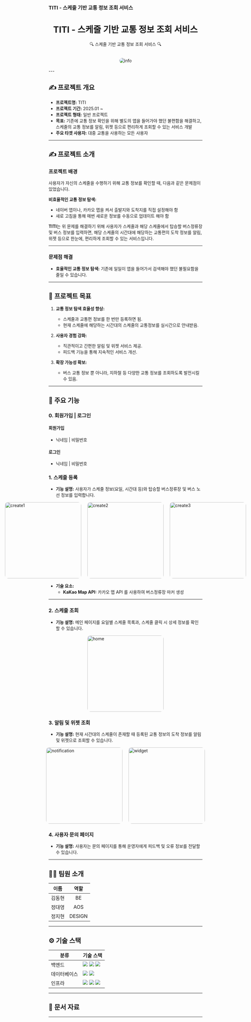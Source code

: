 ### TITI - 스케줄 기반 교통 정보 조회 서비스

<div align="center">
  <h1>TITI - 스케줄 기반 교통 정보 조회 서비스</h1>
  <p>🔍 스케줄 기반 교통 정보 조회 서비스 🔍</p>
</div>

<br/>
<div align="center">
  <img src="./asset/info.png" alt="info" style="border-radius: 10px;"/>
</div>
<br/>
---

## ✍️ 프로젝트 개요

- **프로젝트명:** TITI
- **프로젝트 기간:** 2025.01 ~ 
- **프로젝트 형태:** 일반 프로젝트
- **목표:** 기존에 교통 정보 확인을 위해 별도의 앱을 들어가야 했던 불편함을 해결하고, 스케줄의 교통 정보를 알림, 위젯 등으로 편리하게 조회할 수 있는 서비스 개발
- **주요 타겟 사용자:** 대중 교통을 사용하는 모든 사용자

---

## ✍️ 프로젝트 소개

### 프로젝트 배경

사용자가 자신의 스케줄을 수행하기 위해 교통 정보를 확인할 때, 다음과 같은 문제점이 있었습니다.

**비효율적인 교통 정보 탐색:** 
- 네이버 앱이나, 카카오 맵을 켜서 출발지와 도착지를 직접 설정해야 함
- 새로 고침을 통해 매번 새로운 정보를 수동으로 업데이트 해야 함

**TITI**는 위 문제를 해결하기 위해 사용자가 스케줄과 해당 스케줄에서 탑승할 버스정류장 및 버스 정보를 입력하면, 해당 스케줄의 시간대에 해당하는 교통편의 도착 정보를 알림, 위젯 등으로 한눈에, 편리하게 조회할 수 있는 서비스입니다.

---

### 문제점 해결

- **효율적인 교통 정보 탐색:** 기존에 일일이 앱을 들어가서 검색해야 했던 불필요함을 줄일 수 있습니다.

---

## 🚀 프로젝트 목표

1. **교통 정보 탐색 효율성 향상:** 
   - 스케줄과 교통편 정보를 한 번만 등록하면 됨.
   - 현재 스케줄에 해당하는 시간대의 스케줄의 교통정보를 실시간으로 안내받음.

2. **사용자 경험 강화:** 
   - 직관적이고 간편한 알림 및 위젯 서비스 제공.
   - 피드백 기능을 통해 지속적인 서비스 개선.

3. **확장 가능성 확보:** 
   - 버스 교통 정보 뿐 아니라, 지하철 등 다양한 교통 정보를 조회하도록 발전시킬 수 있음.
---

## 📌 주요 기능

### **0. 회원가입 | 로그인**

#### **회원가입**

- 닉네임 | 비밀번호


#### **로그인**

- 닉네임 | 비밀번호

### **1. 스케줄 등록**

- **기능 설명:** 사용자가 스케줄 정보(요일, 시간대 등)와 탑승할 버스정류장 및 버스 노선 정보를 입력합니다.

<div style="display: flex; justify-content: center; gap: 20px;">
    <img src="./asset/create1.png" alt="create1" style="border-radius: 10px; width: 250px;"/>
    <img src="./asset/create2.png" alt="create2" style="border-radius: 10px; width: 250px;"/>
    <img src="./asset/create3.png" alt="create3" style="border-radius: 10px; width: 250px;"/>
</div>

- **기술 요소:**
    - **KaKao Map API:** 카카오 맵 API 를 사용하여 버스정류장 마커 생성

---

### **2. 스케줄 조회**

- **기능 설명:** 메인 페이지를 요일별 스케줄 목록과, 스케줄 클릭 시 상세 정보를 확인할 수 있습니다. 
<div style="display: flex; justify-content: center; gap: 20px;">
    <img src="./asset/home.png" alt="home" style="border-radius: 10px; width: 250px;"/>
</div>

### **3. 알림 및 위젯 조회**

- **기능 설명:** 현재 시간대의 스케줄이 존재할 때 등록된 교통 정보의 도착 정보를 알림 및 위젯으로 조회할 수 있습니다.
   
<div style="display: flex; justify-content: center; gap: 20px;">
    <img src="./asset/notification.png" alt="notification" style="border-radius: 10px; width: 250px;"/>
    <img src="./asset/widget.png" alt="widget" style="border-radius: 10px; width: 250px;"/>
</div>


### **4. 사용자 문의 페이지**

- **기능 설명:** 사용자는 문의 페이지를 통해 운영자에게 피드백 및 오류 정보를 전달할 수 있습니다.

---

## 🧑‍💻 팀원 소개

| **이름**    | **역할**        | 
|:-----------:|:---------------:|
| 김동현      | BE              | 
| 정대영      | AOS             |
| 정지현      | DESIGN          | 

---

## ⚙️ 기술 스택

<table>
  <thead>
    <tr>
      <th>분류</th>
      <th>기술 스택</th>
    </tr>
  </thead>
  <tbody>
    <tr>
      <td>백엔드</td>
      <td>
        <img src="https://img.shields.io/badge/Spring_Boot-6DB33F?style=flat&logo=spring-boot&logoColor=white"/>
        <img src="https://img.shields.io/badge/Java-007396?style=flat&logo=openjdk&logoColor=white"/>
        <img src="https://img.shields.io/badge/Gradle-02303A?style=flat&logo=gradle&logoColor=white"/>
      </td>
    </tr>
    <tr>
      <td>데이터베이스</td>
      <td>
        <img src="https://img.shields.io/badge/MySQL-4479A1?style=flat&logo=mysql&logoColor=white"/>
        <img src="https://img.shields.io/badge/Redis-DC382D?style=flat&logo=redis&logoColor=white"/>
      </td>
    </tr>
    <tr>
      <td>인프라</td>
      <td>
        <img src="https://img.shields.io/badge/AWS_EC2-FF9900?style=flat&logo=amazon-ec2&logoColor=white"/>
        <img src="https://img.shields.io/badge/Ubuntu-20.04-E95420?style=flat&logo=ubuntu&logoColor=white"/>
        <img src="https://img.shields.io/badge/Nginx-1.18.0-009639?style=flat&logo=nginx&logoColor=white"/>
      </td>
    </tr>
  </tbody>
</table>


---

## 📂 문서 자료


---
